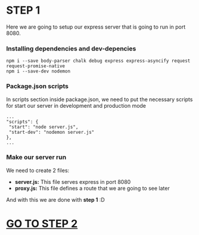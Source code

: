 # STEP 1

Here we are going to setup our express server that is going to run in port 8080.

### Installing dependencies and dev-depencies

```
npm i --save body-parser chalk debug express express-asyncify request request-promise-native
npm i --save-dev nodemon
```

### Package.json scripts

In scripts section inside package.json, we need to put the necessary scripts for start our server in development and production mode
 ```
...
"scripts": {
  "start": "node server.js",
  "start-dev": "nodemon server.js"
},
...
```

### Make our server run

We need to create 2 files:
* **server.js:** This file serves express in port 8080
* **proxy.js:** This file defines a route that we are going to see later

And with this we are done with **step 1** :D

# [GO TO STEP 2](https://github.com/jegarcia28/gapgent/tree/step/2)